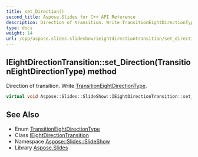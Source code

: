 ```yaml
---
title: set_Direction()
second_title: Aspose.Slides for C++ API Reference
description: Direction of transition. Write TransitionEightDirectionType.
type: docs
weight: 14
url: /cpp/aspose.slides.slideshow/ieightdirectiontransition/set_direction/
---
```

## IEightDirectionTransition::set_Direction(TransitionEightDirectionType) method


Direction of transition. Write [TransitionEightDirectionType](../../transitioneightdirectiontype/).

```cpp
virtual void Aspose::Slides::SlideShow::IEightDirectionTransition::set_Direction(TransitionEightDirectionType value)=0
```

## See Also

* Enum [TransitionEightDirectionType](../transitioneightdirectiontype/)
* Class [IEightDirectionTransition](./)
* Namespace [Aspose::Slides::SlideShow](../)
* Library [Aspose.Slides](../../)